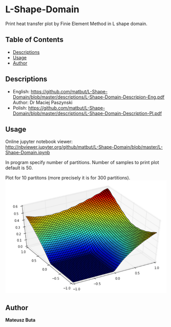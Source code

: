 # L-Shape-Domain
Print heat transfer plot by Finie Element Method in L shape domain.

## Table of Contents
- [Descriptions](#descriptions)
- [Usage](#usage)
- [Author](#author)

## Descriptions
* English: 
https://github.com/matbut/L-Shape-Domain/blob/master/descriptions/L-Shape-Domain-Descripion-Eng.pdf
Author: Dr Maciej Paszynski 
* Polish: 
https://github.com/matbut/L-Shape-Domain/blob/master/descriptions/L-Shape-Domain-Description-Pl.pdf

## Usage
Online jupyter notebook viewer: 
http://nbviewer.jupyter.org/github/matbut/L-Shape-Domain/blob/master/L-Shape-Domain.ipynb

In program specify number of partitions. 
Number of samples to print plot default is 50.

Plot for 10 partitons (more precisely it is for 300 partitions).
![alt text](https://github.com/matbut/L-Shape-Domain/blob/master/img/plot.png)

## Author
**Mateusz Buta**
